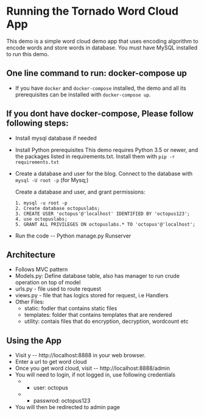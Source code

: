# Running the Tornado Word Cloud App #

This demo is a simple word cloud demo app that uses encoding algorithm to encode words and store words in database.
You must have MySQL installed to run this demo.

## One line command to run:  docker-compose up ##
- If you have `docker` and `docker-compose` installed, the demo and all its prerequisites can be installed with `docker-compose up`.

## If you dont have docker-compose, Please follow following steps: ##
- Install mysql database if needed
- Install Python prerequisites
   This demo requires Python 3.5 or newer, and the packages listed in
   requirements.txt. Install them with `pip -r requirements.txt`
- Create a database and user for the blog.
   Connect to the database with `mysql -U root -p` (for Mysq;)

   Create a database and user, and grant permissions:
   
      1. mysql -u root -p
      2. Create database octopuslabs;
      3. CREATE USER 'octopus'@'localhost' IDENTIFIED BY 'octopus123';
      4. use octopuslabs;
      5. GRANT ALL PRIVILEGES ON octopuslabs.* TO 'octopus'@'localhost';
 - Run the code -- Python manage.py Runserver

## Architecture ##
- Follows MVC pattern
- Models.py: Define database table, also has manager to run crude operation on top of model
- urls.py - file used to route request
- views.py - file that has logics stored for request, i.e Handlers
- Other Files:
  - static: fodler that contains static files
  - templates: folder that contains templates that are rendered
  - utility: contais files that do encryption, decryption, wordcount etc

## Using the App ## 
- Visit y -- http://localhost:8888 in your web browser.
- Enter a url to get word cloud
- Once you get word cloud, visit -- http://localhost:8888/admin
- You will need to login, if not logged in, use following credentials
   - * user: octopus 
   - * passwrod: octopus123
- You will then be redirected to admin page
